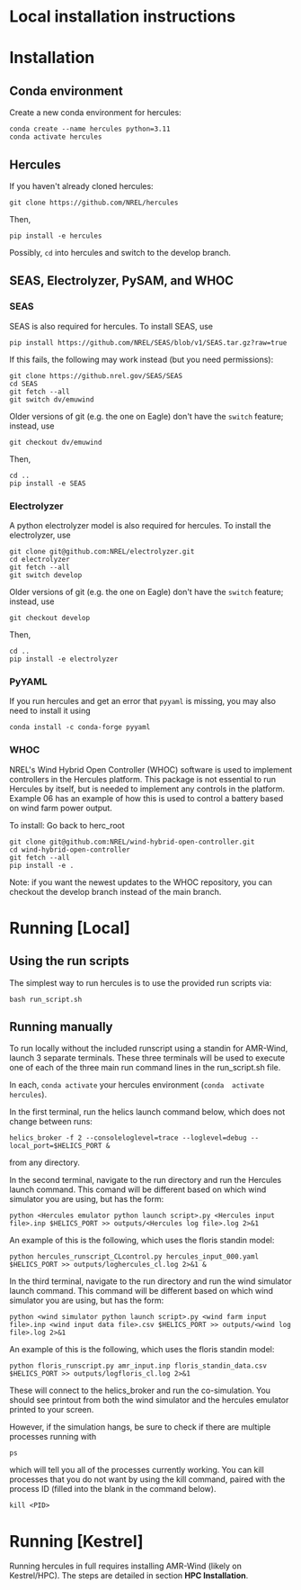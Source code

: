 # Local installation instructions


# Installation

## Conda environment

Create a new conda environment for hercules:
```
conda create --name hercules python=3.11
conda activate hercules
```

## Hercules

If you haven't already cloned hercules:
```
git clone https://github.com/NREL/hercules
```
Then,
```
pip install -e hercules
```
Possibly, `cd` into hercules and switch to the 
develop branch.

## SEAS, Electrolyzer, PySAM, and WHOC

### SEAS

SEAS is also required for hercules. To install 
SEAS, use

``` pip install https://github.com/NREL/SEAS/blob/v1/SEAS.tar.gz?raw=true ```

If this fails, the following may work instead (but you need permissions):


```
git clone https://github.nrel.gov/SEAS/SEAS
cd SEAS
git fetch --all
git switch dv/emuwind
```
Older versions of git (e.g. the one on Eagle) don't have the `switch` feature; instead, use 
```
git checkout dv/emuwind
```
Then,
```
cd ..
pip install -e SEAS
```

### Electrolyzer

A python electrolyzer model is also required for hercules. To install 
the electrolyzer, use

```
git clone git@github.com:NREL/electrolyzer.git
cd electrolyzer
git fetch --all
git switch develop
```
Older versions of git (e.g. the one on Eagle) don't have the `switch` feature; instead, use 
```
git checkout develop
```
Then,
```
cd ..
pip install -e electrolyzer
```
### PyYAML

If you run hercules and get an error that `pyyaml` is missing, you may also need to install it using
```
conda install -c conda-forge pyyaml
```

### WHOC

NREL's Wind Hybrid Open Controller (WHOC) software is used to implement controllers in the Hercules platform. This package is not essential to run Hercules by itself, but is needed to implement any controls in the platform. Example 06 has an example of how this is used to control a battery based on wind farm power output.

To install:
Go back to herc_root

```
git clone git@github.com:NREL/wind-hybrid-open-controller.git
cd wind-hybrid-open-controller
git fetch --all
pip install -e .
```
Note: if you want the newest updates to the WHOC repository, you can checkout the develop branch instead of the main branch.


# Running [Local]

## Using the run scripts

The simplest way to run hercules is to use the provided run scripts via:
```
bash run_script.sh
```

## Running manually

To run locally without the included runscript using a standin for AMR-Wind, launch 3 separate 
terminals. These three terminals will be used to execute one of each of the three main run command lines in the run_script.sh file.

In each, `conda activate` your hercules environment (`conda 
activate hercules`). 

In the first terminal, run the helics launch command below, which does not change between runs:
```
helics_broker -f 2 --consoleloglevel=trace --loglevel=debug --local_port=$HELICS_PORT &
```
from any directory.

In the second terminal, navigate to the run directory and run the Hercules launch command. This comand will be different based on which wind simulator you are using, but has the form:

```
python <Hercules emulator python launch script>.py <Hercules input file>.inp $HELICS_PORT >> outputs/<Hercules log file>.log 2>&1
```
An example of this is the following, which uses the floris standin model:
```
python hercules_runscript_CLcontrol.py hercules_input_000.yaml $HELICS_PORT >> outputs/loghercules_cl.log 2>&1 &
```

In the third terminal, navigate to the run directory and run the wind simulator launch command. This command will be different based on which wind simulator you are using, but has the form:

```
python <wind simulator python launch script>.py <wind farm input file>.inp <wind input data file>.csv $HELICS_PORT >> outputs/<wind log file>.log 2>&1
```
An example of this is the following, which uses the floris standin model:
```
python floris_runscript.py amr_input.inp floris_standin_data.csv $HELICS_PORT >> outputs/logfloris_cl.log 2>&1
```

These will connect to the helics_broker and 
run the co-simulation. You should see printout from both the wind simulator and the hercules emulator printed to your screen.


However, if the simulation hangs, be sure to check if there are multiple processes running with 
```
ps
```
which will tell you all of the processes currently working.  You can kill processes that you do not want by using the kill command, paired with the process ID (filled into the blank in the command below).
```
kill <PID>
```


# Running [Kestrel]

Running hercules in full requires installing AMR-Wind (likely on Kestrel/HPC).
The steps are detailed in section **HPC Installation**.
<!--

below, and assume that you have already installed 
the other parts of hercules as described above under **Installation**. 
-->


<!--
```bash
    # After connecting to eagle, reconnect or start a new screen (helpful for disconnects)
    # To detach later while keeping session: ctrl+a d
    screen -r emulator # If already exists, otherwise: screen -S emulator

    # Next request nodes, in my case I use a saved alias from Matt C
    interactive_4node_high # Requesting 4 nodes

    # When you have the interactive node, note the name of the node in the command line, 
    # You will need this, it will be something like rXXXnXX or something

    # Once these are granted can run AMRWind, first need to call the setup function
    # Defined in your .bashrc or .bash_profile:
    # amr_env_emulator <- what I used to do
    module purge
    module load helics
    --or--
    module load helics/helics-3.1.0_openmpi
    
    module load netcdf-c/4.7.3/gcc-mpi

    # Go to the AMR-Wind case folder
    cd test_folder

    # When ready to run AMR wind, something like:
    # srun -n 144 amr_wind input.i # Where 144 comes from nodes=4 * 36
    mpirun -n 1 ~/c2c/amr-wind/build/amr_wind input.i
    --or--
    mpirun -n 1 /projects/aumc/mbrazell/amr-wind/build4/amr_wind input.i
    
```

### Setting up tunnel for serving the front end
```bash
    # Use the name of the node in the command, run locally from your machine
    # In a new terminal
    ssh -L 8050:rXXXnXX:8050 el1.hpc.nrel.gov
```

### Running the python codes
```bash
    # Will now need 4 additional terminals logged into eagle, in each case:

    # ssh all 4 into the same node
    ssh rXXXnXX

    # Probably you then need to setup your conda environment, in my case 
    # I call a function saved to my profile
    hercules_go

    # Launch the helics broker
    helics_broker -f 2

    # Finally launch one of these in each terminal
    python control_center.py
    # OR #
    python vis_client.py
    # OR #
    python front_end_dash.py
```

### Final setps
```bash
    # If not already running, run amr_wind

    # The terminal running front_end_dash.py will show a web address
    # Enter that address into a web browser on your local machine
```
-->